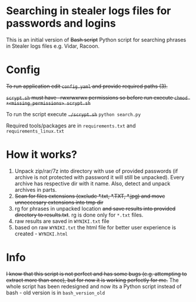 # Searching in stealer logs files for passwords and logins

This is an initial version of ~~Bash script~~ Python script for searching phrases in Stealer logs files e.g. Vidar, Racoon.

# Config
~~To run application edit `config.yaml` and provide required paths (3).~~

~~`scrypt.sh` must have -rwxrwxrwx permissions so before run execute `chmod +<missing_permissions> scrypt.sh`~~

To run the script execute ~~`./scrypt.sh`~~ `python search.py`

Required tools/packages are in `requirements.txt` and `requirements_linux.txt`

# How it works?
1. Unpack zip/rar/7z into directory with use of provided passwords (if archive is not protected with password it will still be unpacked). Every archive has respective dir with it name. Also, detect and unpack archives in parts.
2. ~~Scan for files extensions (exclude *.txt, *.TXT, *.jpg) and move unneccesary extensions into tmp dir~~
3. rg for phrases in unpacked location ~~and save results into provided directory to results.txt~~. rg is done only for `*.txt` files.
4. raw results are saved in `WYNIKI.txt` file
5. based on raw `WYNIKI.txt` the html file for better user experience is created - `WYNIKI.html`

# Info
~~I know that this script is not perfect and has some bugs (e.g. attempting to extract more than once), but for now it is working perfectly for me.~~
The whole script has been redesigned and now its a Python script instead of bash - old version is in `bash_version_old`